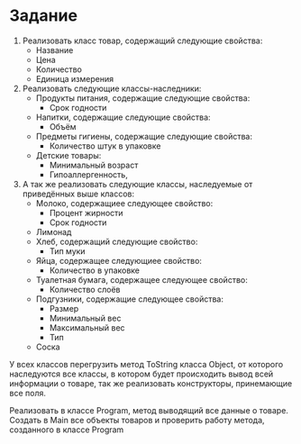 # Задание
1) Реализовать класс товар, содержащий следующие свойства:
   * Название
   * Цена
   * Количество
   * Единица измерения  
2) Реализовать следующие классы-наследники:
   * Продукты питания, содержащие следующие свойства:
      * Срок годности
   * Напитки, содержащие следующие свойства:
      * Объём
   * Предметы гигиены, содержащие следующие свойства:
      * Количество штук в упаковке
   * Детские товары:
      * Минимальный возраст
      * Гипоаллергенность,
3) А так же реализовать следующие классы, наследуемые от приведённых выше классов:
   * Молоко, содержащиее следующее свойство:
      * Процент жирности
      * Срок годности
   * Лимонад
   * Хлеб, содержащий следующие свойство:
      * Тип муки
   * Яйца, содержащее следующиее свойство:
      * Количество в упаковке
   * Туалетная бумага, содержащее следующее свойство:
      * Количество слоёв
   * Подгузники, содержащие следующее свойства:
      * Размер
      * Минимальный вес
      * Максимальный вес
      * Тип
   * Соска

У всех классов перегрузить метод ToString класса Object, от которого наследуются все классы, 
в котором будет происходить вывод всей информации о товаре, так же реализовать конструкторы, 
принемающие все поля.  

Реализовать в классе Program, метод выводящий все данные о товаре. Создать в Main все объекты 
товаров и проверить работу метода, созданного в классе Program
